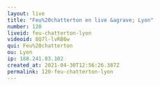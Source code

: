```yaml
---
layout: live
title: "Feu%20chatterton en live &agrave; Lyon"
number: 120
liveid: feu-chatterton-lyon
videoid: 8Q7l-lvRB6w
qui: Feu%20chatterton
ou: Lyon
ip: 188.241.83.102
created_at: 2021-04-30T12:56:26.387Z
permalink: 120-feu-chatterton-lyon
---
```

